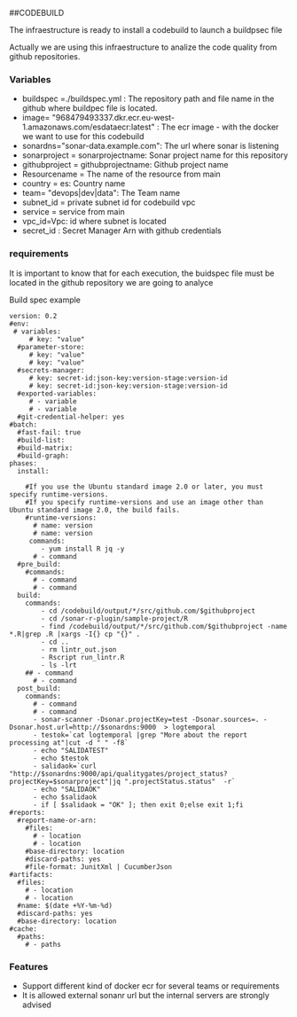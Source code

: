 
##CODEBUILD

The infraestructure is ready to install a codebuild to launch a buildpsec file 

Actually we are using this infraestructure to analize the code quality from github repositories.


### Variables


- buildspec =./buildspec.yml : The repository path and file name in the github where buildpec file is located.
- image=  "968479493337.dkr.ecr.eu-west-1.amazonaws.com/esdataecr:latest" : The ecr image - with the docker we want to use for this codebuild
- sonardns="sonar-data.example.com": The url where sonar is listening
- sonarproject = sonarprojectname: Sonar project name for this repository
- githubproject = githubprojectname: Github project name
- Resourcename = The name of the resource from main
- country = es: Country name 
- team= "devops|dev|data": The Team name
- subnet_id = private subnet id for codebuild vpc 
- service = service from main
- vpc_id=Vpc: id where subnet is located
- secret_id : Secret Manager Arn with github credentials

### requirements
It is important to know that for each execution, the buidspec file must be located in the github repository we are going to analyce

Build spec example 
```
version: 0.2
#env:
 # variables:
     # key: "value"
  #parameter-store:
     # key: "value"
     # key: "value"
  #secrets-manager:
     # key: secret-id:json-key:version-stage:version-id
     # key: secret-id:json-key:version-stage:version-id
  #exported-variables:
     # - variable
     # - variable
  #git-credential-helper: yes
#batch:
  #fast-fail: true
  #build-list:
  #build-matrix:
  #build-graph:
phases:
  install:
   
    #If you use the Ubuntu standard image 2.0 or later, you must specify runtime-versions.
    #If you specify runtime-versions and use an image other than Ubuntu standard image 2.0, the build fails.
    #runtime-versions:
      # name: version
      # name: version
     commands:
        - yum install R jq -y
      # - command
  #pre_build:
    #commands:
      # - command
      # - command
  build:
    commands:
        - cd /codebuild/output/*/src/github.com/$githubproject
        - cd /sonar-r-plugin/sample-project/R
        - find /codebuild/output/*/src/github.com/$githubproject -name *.R|grep .R |xargs -I{} cp "{}" .
        - cd ..
        - rm lintr_out.json
        - Rscript run_lintr.R
        - ls -lrt 
    ## - command
      # - command
  post_build:
    commands:
      # - command
      # - command
      - sonar-scanner -Dsonar.projectKey=test -Dsonar.sources=. -Dsonar.host.url=http://$sonardns:9000  > logtemporal
      - testok=`cat logtemporal |grep "More about the report processing at"|cut -d " " -f8` 
      - echo "SALIDATEST"
      - echo $testok
      - salidaok=`curl "http://$sonardns:9000/api/qualitygates/project_status?projectKey=$sonarproject"|jq ".projectStatus.status"  -r`
      - echo "SALIDAOK"
      - echo $salidaok
      - if [ $salidaok = "OK" ]; then exit 0;else exit 1;fi
#reports:
  #report-name-or-arn:
    #files:
      # - location
      # - location
    #base-directory: location
    #discard-paths: yes
    #file-format: JunitXml | CucumberJson
#artifacts:
  #files:
    # - location
    # - location
  #name: $(date +%Y-%m-%d)
  #discard-paths: yes
  #base-directory: location
#cache:
  #paths:
    # - paths
```
### Features

- Support different kind of docker ecr for several teams or requirements
- It is allowed external sonanr url but the internal servers are  strongly advised
